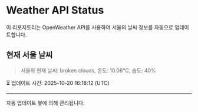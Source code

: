 
# Weather API Status

이 리포지토리는 OpenWeather API를 사용하여 서울의 날씨 정보를 자동으로 업데이트합니다.

## 현재 서울 날씨
> 서울의 현재 날씨: broken clouds, 온도: 10.06°C, 습도: 40%

⏳ 업데이트 시간: 2025-10-20 16:18:12 (UTC)

---
자동 업데이트 봇에 의해 관리됩니다.
